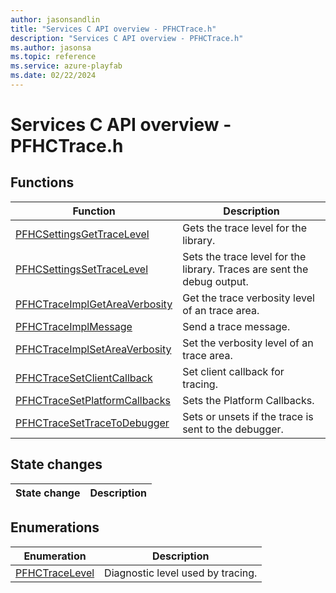 ```yaml
---
author: jasonsandlin
title: "Services C API overview - PFHCTrace.h"
description: "Services C API overview - PFHCTrace.h"
ms.author: jasonsa
ms.topic: reference
ms.service: azure-playfab
ms.date: 02/22/2024
---
```


# Services C API overview - PFHCTrace.h

  
## Functions  

| Function | Description |  
| --- | --- |  
| [PFHCSettingsGetTraceLevel](functions/pfhcsettingsgettracelevel.md) | Gets the trace level for the library. |  
| [PFHCSettingsSetTraceLevel](functions/pfhcsettingssettracelevel.md) | Sets the trace level for the library. Traces are sent the debug output. |  
| [PFHCTraceImplGetAreaVerbosity](functions/pfhctraceimplgetareaverbosity.md) | Get the trace verbosity level of an trace area. |  
| [PFHCTraceImplMessage](functions/pfhctraceimplmessage.md) | Send a trace message. |  
| [PFHCTraceImplSetAreaVerbosity](functions/pfhctraceimplsetareaverbosity.md) | Set the verbosity level of an trace area. |  
| [PFHCTraceSetClientCallback](functions/pfhctracesetclientcallback.md) | Set client callback for tracing. |  
| [PFHCTraceSetPlatformCallbacks](functions/pfhctracesetplatformcallbacks.md) | Sets the Platform Callbacks. |  
| [PFHCTraceSetTraceToDebugger](functions/pfhctracesettracetodebugger.md) | Sets or unsets if the trace is sent to the debugger. |  
  
## State changes  
  
| State change | Description |  
| --- | --- |  
  
## Enumerations  

| Enumeration | Description |  
| --- | --- |  
| [PFHCTraceLevel](enums/pfhctracelevel.md) | Diagnostic level used by tracing.|  
